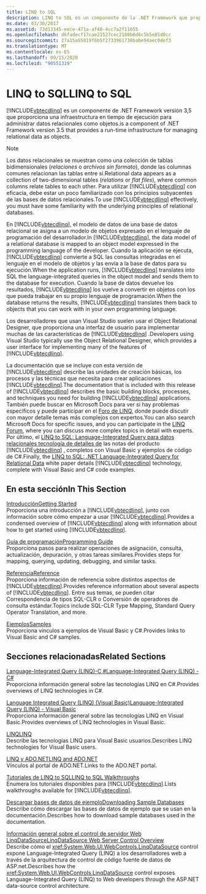 ```yaml
---
title: LINQ to SQL
description: LINQ to SQL es un componente de la .NET Framework que proporciona una infraestructura en tiempo de ejecución para administrar los datos relacionales como objetos.
ms.date: 03/30/2017
ms.assetid: 73d13345-eece-471a-af40-4cc7a2f11655
ms.openlocfilehash: d6fadecf17cae21527cec2180b6d6c5b5e85d0cc
ms.sourcegitcommit: 27a15a55019f6b5f2733961738babe94aec0def3
ms.translationtype: MT
ms.contentlocale: es-ES
ms.lasthandoff: 09/15/2020
ms.locfileid: "90551319"
---
```

# <a name="linq-to-sql"></a><span data-ttu-id="6a87a-103">LINQ to SQL</span><span class="sxs-lookup"><span data-stu-id="6a87a-103">LINQ to SQL</span></span>
[!INCLUDE[vbtecdlinq](../../../../../../includes/vbtecdlinq-md.md)] <span data-ttu-id="6a87a-104">es un componente de .NET Framework versión 3,5 que proporciona una infraestructura en tiempo de ejecución para administrar datos relacionales como objetos.</span><span class="sxs-lookup"><span data-stu-id="6a87a-104">is a component of .NET Framework version 3.5 that provides a run-time infrastructure for managing relational data as objects.</span></span>  
  
> [!NOTE]
> <span data-ttu-id="6a87a-105">Los datos relacionales se muestran como una colección de tablas bidimensionales (*relaciones* o *archivos sin formato*), donde las columnas comunes relacionan las tablas entre sí.</span><span class="sxs-lookup"><span data-stu-id="6a87a-105">Relational data appears as a collection of two-dimensional tables (*relations* or *flat files*), where common columns relate tables to each other.</span></span> <span data-ttu-id="6a87a-106">Para utilizar [!INCLUDE[vbtecdlinq](../../../../../../includes/vbtecdlinq-md.md)] con eficacia, debe estar un poco familiarizado con los principios subyacentes de las bases de datos relacionales.</span><span class="sxs-lookup"><span data-stu-id="6a87a-106">To use [!INCLUDE[vbtecdlinq](../../../../../../includes/vbtecdlinq-md.md)] effectively, you must have some familiarity with the underlying principles of relational databases.</span></span>  
  
 <span data-ttu-id="6a87a-107">En [!INCLUDE[vbtecdlinq](../../../../../../includes/vbtecdlinq-md.md)], el modelo de datos de una base de datos relacional se asigna a un modelo de objetos expresado en el lenguaje de programación del desarrollador.</span><span class="sxs-lookup"><span data-stu-id="6a87a-107">In [!INCLUDE[vbtecdlinq](../../../../../../includes/vbtecdlinq-md.md)], the data model of a relational database is mapped to an object model expressed in the programming language of the developer.</span></span> <span data-ttu-id="6a87a-108">Cuando la aplicación se ejecuta, [!INCLUDE[vbtecdlinq](../../../../../../includes/vbtecdlinq-md.md)] convierte a SQL las consultas integradas en el lenguaje en el modelo de objetos y las envía a la base de datos para su ejecución.</span><span class="sxs-lookup"><span data-stu-id="6a87a-108">When the application runs, [!INCLUDE[vbtecdlinq](../../../../../../includes/vbtecdlinq-md.md)] translates into SQL the language-integrated queries in the object model and sends them to the database for execution.</span></span> <span data-ttu-id="6a87a-109">Cuando la base de datos devuelve los resultados, [!INCLUDE[vbtecdlinq](../../../../../../includes/vbtecdlinq-md.md)] los vuelve a convertir en objetos con los que pueda trabajar en su propio lenguaje de programación.</span><span class="sxs-lookup"><span data-stu-id="6a87a-109">When the database returns the results, [!INCLUDE[vbtecdlinq](../../../../../../includes/vbtecdlinq-md.md)] translates them back to objects that you can work with in your own programming language.</span></span>  
  
 <span data-ttu-id="6a87a-110">Los desarrolladores que usan Visual Studio suelen usar el Object Relational Designer, que proporciona una interfaz de usuario para implementar muchas de las características de [!INCLUDE[vbtecdlinq](../../../../../../includes/vbtecdlinq-md.md)] .</span><span class="sxs-lookup"><span data-stu-id="6a87a-110">Developers using Visual Studio typically use the Object Relational Designer, which provides a user interface for implementing many of the features of [!INCLUDE[vbtecdlinq](../../../../../../includes/vbtecdlinq-md.md)].</span></span>  
  
 <span data-ttu-id="6a87a-111">La documentación que se incluye con esta versión de [!INCLUDE[vbtecdlinq](../../../../../../includes/vbtecdlinq-md.md)] describe las unidades de creación básicas, los procesos y las técnicas que necesita para crear aplicaciones [!INCLUDE[vbtecdlinq](../../../../../../includes/vbtecdlinq-md.md)].</span><span class="sxs-lookup"><span data-stu-id="6a87a-111">The documentation that is included with this release of [!INCLUDE[vbtecdlinq](../../../../../../includes/vbtecdlinq-md.md)] describes the basic building blocks, processes, and techniques you need for building [!INCLUDE[vbtecdlinq](../../../../../../includes/vbtecdlinq-md.md)] applications.</span></span> <span data-ttu-id="6a87a-112">También puede buscar en Microsoft Docs para ver si hay problemas específicos y puede participar en el [Foro de LINQ](https://social.msdn.microsoft.com/forums/home?forum=linqtosql), donde puede discutir con mayor detalle temas más complejos con expertos.</span><span class="sxs-lookup"><span data-stu-id="6a87a-112">You can also search Microsoft Docs for specific issues, and you can participate in the [LINQ Forum](https://social.msdn.microsoft.com/forums/home?forum=linqtosql), where you can discuss more complex topics in detail with experts.</span></span> <span data-ttu-id="6a87a-113">Por último, el [LINQ to SQL: Language-Integrated Query para datos relacionales tecnología de detalles de](/previous-versions/dotnet/articles/bb425822(v=msdn.10)) las notas del producto [!INCLUDE[vbtecdlinq](../../../../../../includes/vbtecdlinq-md.md)] , completos con Visual Basic y ejemplos de código de C#.</span><span class="sxs-lookup"><span data-stu-id="6a87a-113">Finally, the [LINQ to SQL: .NET Language-Integrated Query for Relational Data](/previous-versions/dotnet/articles/bb425822(v=msdn.10)) white paper details [!INCLUDE[vbtecdlinq](../../../../../../includes/vbtecdlinq-md.md)] technology, complete with Visual Basic and C# code examples.</span></span>  
  
## <a name="in-this-section"></a><span data-ttu-id="6a87a-114">En esta sección</span><span class="sxs-lookup"><span data-stu-id="6a87a-114">In This Section</span></span>  
 [<span data-ttu-id="6a87a-115">Introducción</span><span class="sxs-lookup"><span data-stu-id="6a87a-115">Getting Started</span></span>](getting-started.md)  
 <span data-ttu-id="6a87a-116">Proporciona una introducción a [!INCLUDE[vbtecdlinq](../../../../../../includes/vbtecdlinq-md.md)], junto con información sobre cómo empezar a usar [!INCLUDE[vbtecdlinq](../../../../../../includes/vbtecdlinq-md.md)].</span><span class="sxs-lookup"><span data-stu-id="6a87a-116">Provides a condensed overview of [!INCLUDE[vbtecdlinq](../../../../../../includes/vbtecdlinq-md.md)] along with information about how to get started using [!INCLUDE[vbtecdlinq](../../../../../../includes/vbtecdlinq-md.md)].</span></span>  
  
 [<span data-ttu-id="6a87a-117">Guía de programación</span><span class="sxs-lookup"><span data-stu-id="6a87a-117">Programming Guide</span></span>](programming-guide.md)  
 <span data-ttu-id="6a87a-118">Proporciona pasos para realizar operaciones de asignación, consulta, actualización, depuración, y otras tareas similares.</span><span class="sxs-lookup"><span data-stu-id="6a87a-118">Provides steps for mapping, querying, updating, debugging, and similar tasks.</span></span>  
  
 [<span data-ttu-id="6a87a-119">Referencia</span><span class="sxs-lookup"><span data-stu-id="6a87a-119">Reference</span></span>](reference.md)  
 <span data-ttu-id="6a87a-120">Proporciona información de referencia sobre distintos aspectos de [!INCLUDE[vbtecdlinq](../../../../../../includes/vbtecdlinq-md.md)].</span><span class="sxs-lookup"><span data-stu-id="6a87a-120">Provides reference information about several aspects of [!INCLUDE[vbtecdlinq](../../../../../../includes/vbtecdlinq-md.md)].</span></span> <span data-ttu-id="6a87a-121">Entre sus temas, se pueden citar Correspondencia de tipos SQL-CLR o Conversión de operadores de consulta estándar.</span><span class="sxs-lookup"><span data-stu-id="6a87a-121">Topics include SQL-CLR Type Mapping, Standard Query Operator Translation, and more.</span></span>  
  
 [<span data-ttu-id="6a87a-122">Ejemplos</span><span class="sxs-lookup"><span data-stu-id="6a87a-122">Samples</span></span>](samples.md)  
 <span data-ttu-id="6a87a-123">Proporciona vínculos a ejemplos de Visual Basic y C#.</span><span class="sxs-lookup"><span data-stu-id="6a87a-123">Provides links to Visual Basic and C# samples.</span></span>  
  
## <a name="related-sections"></a><span data-ttu-id="6a87a-124">Secciones relacionadas</span><span class="sxs-lookup"><span data-stu-id="6a87a-124">Related Sections</span></span>  
 <span data-ttu-id="6a87a-125">[Language-Integrated Query (LINQ)-C #](../../../../../csharp/programming-guide/concepts/linq/index.md)</span><span class="sxs-lookup"><span data-stu-id="6a87a-125">[Language-Integrated Query (LINQ) - C#](../../../../../csharp/programming-guide/concepts/linq/index.md)</span></span>\
 <span data-ttu-id="6a87a-126">Proporciona información general sobre las tecnologías LINQ en C#.</span><span class="sxs-lookup"><span data-stu-id="6a87a-126">Provides overviews of LINQ technologies in C#.</span></span>

 [<span data-ttu-id="6a87a-127">Language Integrated Query (LINQ) (Visual Basic)</span><span class="sxs-lookup"><span data-stu-id="6a87a-127">Language-Integrated Query (LINQ) - Visual Basic</span></span>](../../../../../visual-basic/programming-guide/concepts/linq/index.md)  
 <span data-ttu-id="6a87a-128">Proporciona información general sobre las tecnologías LINQ en Visual Basic.</span><span class="sxs-lookup"><span data-stu-id="6a87a-128">Provides overviews of LINQ technologies in Visual Basic.</span></span>
  
 [<span data-ttu-id="6a87a-129">LINQ</span><span class="sxs-lookup"><span data-stu-id="6a87a-129">LINQ</span></span>](../../../../../visual-basic/programming-guide/language-features/linq/index.md)  
 <span data-ttu-id="6a87a-130">Describe las tecnologías LINQ para Visual Basic usuarios.</span><span class="sxs-lookup"><span data-stu-id="6a87a-130">Describes LINQ technologies for Visual Basic users.</span></span>  
  
 [<span data-ttu-id="6a87a-131">LINQ y ADO.NET</span><span class="sxs-lookup"><span data-stu-id="6a87a-131">LINQ and ADO.NET</span></span>](../../linq-and-ado-net.md)  
 <span data-ttu-id="6a87a-132">Vínculos al portal de ADO.NET.</span><span class="sxs-lookup"><span data-stu-id="6a87a-132">Links to the ADO.NET portal.</span></span>  
  
 <span data-ttu-id="6a87a-133">[Tutoriales de LINQ to SQL](/previous-versions/visualstudio/visual-studio-2008/bb386295(v=vs.90))</span><span class="sxs-lookup"><span data-stu-id="6a87a-133">[LINQ to SQL Walkthroughs](/previous-versions/visualstudio/visual-studio-2008/bb386295(v=vs.90))</span></span>  
 <span data-ttu-id="6a87a-134">Enumera los tutoriales disponibles para [!INCLUDE[vbtecdlinq](../../../../../../includes/vbtecdlinq-md.md)].</span><span class="sxs-lookup"><span data-stu-id="6a87a-134">Lists walkthroughs available for [!INCLUDE[vbtecdlinq](../../../../../../includes/vbtecdlinq-md.md)].</span></span>  
  
 [<span data-ttu-id="6a87a-135">Descargar bases de datos de ejemplo</span><span class="sxs-lookup"><span data-stu-id="6a87a-135">Downloading Sample Databases</span></span>](downloading-sample-databases.md)  
 <span data-ttu-id="6a87a-136">Describe cómo descargar las bases de datos de ejemplo que se usan en la documentación.</span><span class="sxs-lookup"><span data-stu-id="6a87a-136">Describes how to download sample databases used in the documentation.</span></span>  
  
 <span data-ttu-id="6a87a-137">[Información general sobre el control de servidor Web LinqDataSource](/previous-versions/aspnet/bb547113(v=vs.100))</span><span class="sxs-lookup"><span data-stu-id="6a87a-137">[LinqDataSource Web Server Control Overview](/previous-versions/aspnet/bb547113(v=vs.100))</span></span>  
 <span data-ttu-id="6a87a-138">Describe cómo el <xref:System.Web.UI.WebControls.LinqDataSource> control expone Language-Integrated Query (LINQ) a los desarrolladores web a través de la arquitectura de control de código fuente de datos de ASP.net.</span><span class="sxs-lookup"><span data-stu-id="6a87a-138">Describes how the <xref:System.Web.UI.WebControls.LinqDataSource> control exposes Language-Integrated Query (LINQ) to Web developers through the ASP.NET data-source control architecture.</span></span>
